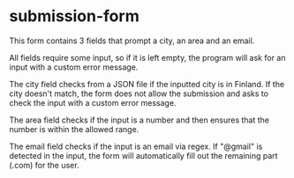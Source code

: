 # submission-form
This form contains 3 fields that prompt a city, an area and an email.

All fields require some input, so if it is left empty, the program will ask for an input with a custom error message.

The city field checks from a JSON file if the inputted city is in Finland. If the city doesn't match, the form does not allow the submission and asks 
to check the input with a custom error message.

The area field checks if the input is a number and then ensures that the number is within the allowed range.

The email field checks if the input is an email via regex. If "@gmail" is detected in the input, the form will automatically fill out the remaining 
part (.com) for the user.
